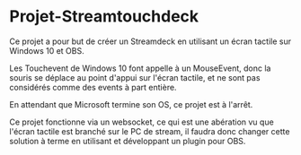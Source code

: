 # Projet-Streamtouchdeck

Ce projet a pour but de créer un Streamdeck en utilisant un écran tactile sur Windows 10 et OBS.

Les Touchevent de Windows 10 font appelle à un MouseEvent, donc la souris se déplace au point d'appui sur l'écran tactile, et ne sont pas considérés comme des events à part entière.

En attendant que Microsoft termine son OS, ce projet est à l'arrêt.

Ce projet fonctionne via un websocket, ce qui est une abération vu que l'écran tactile est branché sur le PC de stream, il faudra donc changer cette solution à terme en utilisant et développant un plugin pour OBS.
